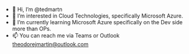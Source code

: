 - 👋 Hi, I’m @tedmartn
- 👀 I’m interested in Cloud Technologies, specifically Microsoft Azure. 
- 🌱 I’m currently learning Microsoft Azure specifically on the Dev side more than OPs.  
- 📫 You can reach me via Teams or Outlook theodorejmartin@outlook.com

<!---
tedmartn/tedmartn is a ✨ special ✨ repository because its `README.md` (this file) appears on your GitHub profile.
You can click the Preview link to take a look at your changes.
--->
